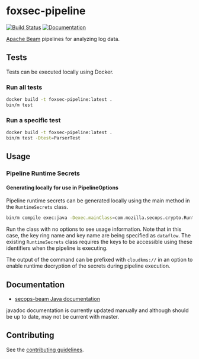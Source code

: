 # foxsec-pipeline

[![Build Status](https://travis-ci.org/mozilla-services/foxsec-pipeline.svg?branch=master)](https://travis-ci.org/mozilla-services/foxsec-pipeline)
[![Documentation](https://img.shields.io/badge/documentation-link-purple.svg)](https://mozilla-services.github.io/foxsec-pipeline/secops-beam/)

[Apache Beam](https://beam.apache.org/) pipelines for analyzing log data.

## Tests

Tests can be executed locally using Docker.

### Run all tests

```bash
docker build -t foxsec-pipeline:latest .
bin/m test
```

### Run a specific test

```bash
docker build -t foxsec-pipeline:latest .
bin/m test -Dtest=ParserTest
```

## Usage

### Pipeline Runtime Secrets

#### Generating locally for use in PipelineOptions

Pipeline runtime secrets can be generated locally using the main method in the `RuntimeSecrets` class.

```bash
bin/m compile exec:java -Dexec.mainClass=com.mozilla.secops.crypto.RuntimeSecrets -Dexec.args='-i testkey -k dataflow -p my-gcp-dataflow-project -r dataflow'
```

Run the class with no options to see usage information. Note that in this case, the key ring name and key name
are being specified as `dataflow`. The existing `RuntimeSecrets` class requires the keys to be accessible
using these identifiers when the pipeline is executing.

The output of the command can be prefixed with `cloudkms://` in an option to enable runtime decryption of the secrets
during pipeline execution.

## Documentation

* [secops-beam Java documentation](https://mozilla-services.github.io/foxsec-pipeline/secops-beam/)

javadoc documentation is currently updated manually and although should be up to date, may not be current
with master.

## Contributing

See the [contributing guidelines](./CONTRIBUTING.md).
